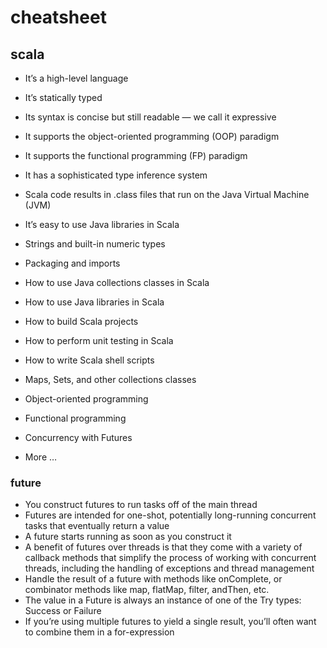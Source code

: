 # cheatsheet

## scala

- It’s a high-level language
- It’s statically typed
- Its syntax is concise but still readable — we call it expressive
- It supports the object-oriented programming (OOP) paradigm
- It supports the functional programming (FP) paradigm
- It has a sophisticated type inference system
- Scala code results in .class files that run on the Java Virtual Machine (JVM)
- It’s easy to use Java libraries in Scala



- Strings and built-in numeric types
- Packaging and imports
- How to use Java collections classes in Scala
- How to use Java libraries in Scala
- How to build Scala projects
- How to perform unit testing in Scala
- How to write Scala shell scripts
- Maps, Sets, and other collections classes
- Object-oriented programming
- Functional programming
- Concurrency with Futures
- More …

### future

- You construct futures to run tasks off of the main thread
- Futures are intended for one-shot, potentially long-running concurrent tasks that eventually return a value
- A future starts running as soon as you construct it
- A benefit of futures over threads is that they come with a variety of callback methods that simplify the process of working with concurrent threads, including the handling of exceptions and thread management
- Handle the result of a future with methods like onComplete, or combinator methods like map, flatMap, filter, andThen, etc.
- The value in a Future is always an instance of one of the Try types: Success or Failure
- If you’re using multiple futures to yield a single result, you’ll often want to combine them in a for-expression
